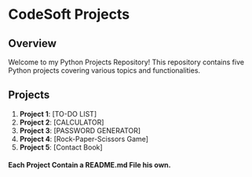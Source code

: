 # CodeSoft Projects 

## Overview
Welcome to my Python Projects Repository! This repository contains five Python projects covering various topics and functionalities.

## Projects
1. **Project 1**: [TO-DO LIST]
2. **Project 2**: [CALCULATOR]
3. **Project 3**: [PASSWORD GENERATOR]
4. **Project 4**: [Rock-Paper-Scissors Game]
5. **Project 5**: [Contact Book]


#### Each Project Contain a README.md File his own.
